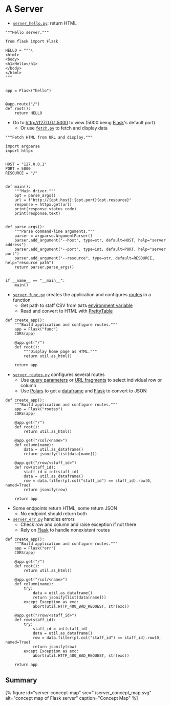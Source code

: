 # A Server

-   [`server_hello.py`](./server_hello.py): return HTML

```{file="server_hello.py"}
"""Hello server."""

from flask import Flask

HELLO = """\
<html>
<body>
<h1>Hello</h1>
</body>
</html>
"""


app = Flask("hello")


@app.route("/")
def root():
    return HELLO
```

-   Go to http://127.0.0.1:5000 to view (5000 being [Flask][flask]'s default port)
    -   Or use [`fetch.py`](./fetch.py) to fetch and display data

```{file="fetch.py"}
"""Fetch HTML from URL and display."""

import argparse
import httpx


HOST = "127.0.0.1"
PORT = 5000
RESOURCE = "/"


def main():
    """Main driver."""
    opt = parse_args()
    url = f"http://{opt.host}:{opt.port}{opt.resource}"
    response = httpx.get(url)
    print(response.status_code)
    print(response.text)


def parse_args():
    """Parse command-line arguments."""
    parser = argparse.ArgumentParser()
    parser.add_argument("--host", type=str, default=HOST, help="server address")
    parser.add_argument("--port", type=int, default=PORT, help="server port")
    parser.add_argument("--resource", type=str, default=RESOURCE, help="resource path")
    return parser.parse_args()


if __name__ == "__main__":
    main()
```

-   [`server_func.py`](./server_func.py) creates the application and configures [routes](g:route) in a function
    -   Get path to staff CSV from `DATA` [environment variable](g:env-var)
    -   Read and convert to HTML with [PrettyTable][prettytable]

```{file="server_func.py:create"}
def create_app():
    """Build application and configure routes."""
    app = Flask("func")
    CORS(app)

    @app.get("/")
    def root():
        """Display home page as HTML."""
        return util.as_html()

    return app
```

-   [`server_routes.py`](./server_routes.py) configures several routes
    -   Use [query parameters](g:query-parameter) or [URL fragments](g:url-fragment)
        to select individual row or column
    -   Use [Polars][polars] to get a [dataframe](g:dataframe) and [Flask][flask] to convert to JSON

```{file="server_routes.py:create"}
def create_app():
    """Build application and configure routes."""
    app = Flask("routes")
    CORS(app)

    @app.get("/")
    def root():
        return util.as_html()

    @app.get("/col/<name>")
    def column(name):
        data = util.as_dataframe()
        return jsonify(list(data[name]))

    @app.get("/row/<staff_id>")
    def row(staff_id):
        staff_id = int(staff_id)
        data = util.as_dataframe()
        row = data.filter(pl.col("staff_id") == staff_id).row(0, named=True)
        return jsonify(row)

    return app
```

-   Some endpoints return HTML, some return JSON
    -   No endpoint should return both
-   [`server_err.py`](./server_err.py) handles errors
    -   Check row and column and raise exception if not there
    -   Rely on [Flask][flask] to handle nonexistent routes

```{file="server_err.py:create"}
def create_app():
    """Build application and configure routes."""
    app = Flask("err")
    CORS(app)

    @app.get("/")
    def root():
        return util.as_html()

    @app.get("/col/<name>")
    def column(name):
        try:
            data = util.as_dataframe()
            return jsonify(list(data[name]))
        except Exception as exc:
            abort(util.HTTP_400_BAD_REQUEST, str(exc))

    @app.get("/row/<staff_id>")
    def row(staff_id):
        try:
            staff_id = int(staff_id)
            data = util.as_dataframe()
            row = data.filter(pl.col("staff_id") == staff_id).row(0, named=True)
            return jsonify(row)
        except Exception as exc:
            abort(util.HTTP_400_BAD_REQUEST, str(exc))

    return app
```

## Summary

[% figure
   id="server-concept-map"
   src="./server_concept_map.svg"
   alt="concept map of Flask server"
   caption="Concept Map"
%]

[flask]: https://flask.palletsprojects.com/
[polars]: https://pola.rs/
[prettytable]: https://pypi.org/project/prettytable/
